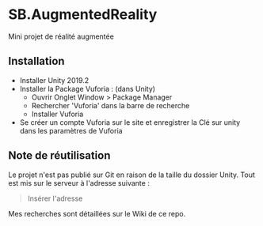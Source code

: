 # SB.AugmentedReality
Mini projet de réalité augmentée

## Installation

- Installer Unity 2019.2
- Installer la Package Vuforia : 
  (dans Unity)
  - Ouvrir Onglet Window > Package Manager
  - Rechercher 'Vuforia' dans la barre de recherche
  - Installer Vuforia
- Se créer un compte Vuforia sur le site et enregistrer la Clé sur unity dans les paramètres de Vuforia

## Note de réutilisation

Le projet n'est pas publié sur Git en raison de la taille du dossier Unity. Tout est mis sur le serveur à l'adresse suivante : 
> Insérer l'adresse

Mes recherches sont détaillées sur le Wiki de ce repo.

